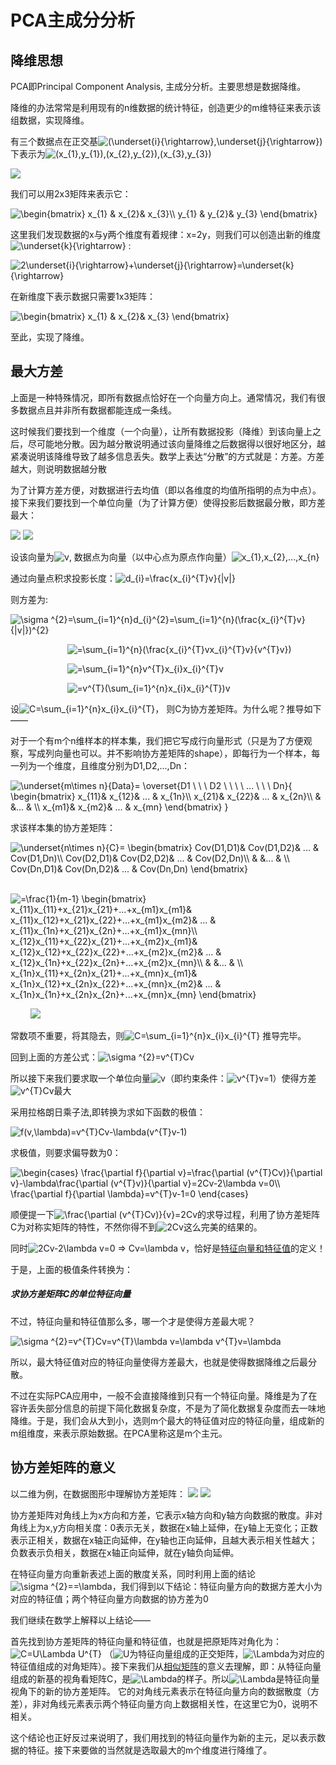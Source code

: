 # PCA主成分分析

## 降维思想
PCA即Principal Component Analysis, 主成分分析。主要思想是数据降维。

降维的办法常常是利用现有的n维数据的统计特征，创造更少的m维特征来表示该组数据，实现降维。

有三个数据点在正交基<img src="https://latex.codecogs.com/gif.latex?(\underset{i}{\rightarrow},\underset{j}{\rightarrow})" title="(\underset{i}{\rightarrow},\underset{j}{\rightarrow})" />下表示为<img src="https://latex.codecogs.com/gif.latex?(x_{1},y_{1}),(x_{2},y_{2}),(x_{3},y_{3})" title="(x_{1},y_{1}),(x_{2},y_{2}),(x_{3},y_{3})" />


<img src="https://github.com/DorianZi/algorithm_explained/raw/a31c6088efb30703792fd4fbaa4132985eb10e00/res/pca_2.png">

我们可以用2x3矩阵来表示它：

<img src="https://latex.codecogs.com/gif.latex?\begin{bmatrix}&space;x_{1}&space;&&space;x_{2}&&space;x_{3}\\&space;y_{1}&space;&&space;y_{2}&&space;y_{3}&space;\end{bmatrix}" title="\begin{bmatrix} x_{1} & x_{2}& x_{3}\\ y_{1} & y_{2}& y_{3} \end{bmatrix}" />

这里我们发现数据的x与y两个维度有着规律：x=2y，则我们可以创造出新的维度<img src="https://latex.codecogs.com/gif.latex?\underset{k}{\rightarrow}" title="\underset{k}{\rightarrow}" /> :

<img src="https://latex.codecogs.com/gif.latex?2\underset{i}{\rightarrow}&plus;\underset{j}{\rightarrow}=\underset{k}{\rightarrow}" title="2\underset{i}{\rightarrow}+\underset{j}{\rightarrow}=\underset{k}{\rightarrow}" />

在新维度下表示数据只需要1x3矩阵：

<img src="https://latex.codecogs.com/gif.latex?\begin{bmatrix}&space;x_{1}&space;&&space;x_{2}&&space;x_{3}&space;\end{bmatrix}" title="\begin{bmatrix} x_{1} & x_{2}& x_{3} \end{bmatrix}" />

至此，实现了降维。

## 最大方差

上面是一种特殊情况，即所有数据点恰好在一个向量方向上。通常情况，我们有很多数据点且并非所有数据都能连成一条线。

这时候我们要找到一个维度（一个向量），让所有数据投影（降维）到该向量上之后，尽可能地分散。因为越分散说明通过该向量降维之后数据得以很好地区分，越紧凑说明该降维导致了越多信息丢失。数学上表达“分散”的方式就是：方差。方差越大，则说明数据越分散

为了计算方差方便，对数据进行去均值（即以各维度的均值所指明的点为中点）。接下来我们要找到一个单位向量（为了计算方便）使得投影后数据最分散，即方差最大：

<img src="https://pic3.zhimg.com/v2-89d7327bd92119c2c99357a423d4da26_b.gif">

<img src="https://github.com/DorianZi/algorithm_explained/blob/master/res/pca_3.png?raw=true">

设该向量为<img src="https://latex.codecogs.com/gif.latex?v" title="v" />, 数据点为向量（以中心点为原点作向量）<img src="https://latex.codecogs.com/gif.latex?x_{1},x_{2},...,x_{n}" title="x_{1},x_{2},...,x_{n}" />

通过向量点积求投影长度：<img src="https://latex.codecogs.com/gif.latex?d_{i}=\frac{x_{i}^{T}v}{|v|}" title="d_{i}=\frac{x_{i}^{T}v}{|v|}" />

则方差为:

<img src="https://latex.codecogs.com/gif.latex?\sigma&space;^{2}=\sum_{i=1}^{n}d_{i}^{2}=\sum_{i=1}^{n}(\frac{x_{i}^{T}v}{|v|})^{2}" title="\sigma ^{2}=\sum_{i=1}^{n}d_{i}^{2}=\sum_{i=1}^{n}(\frac{x_{i}^{T}v}{|v|})^{2}" />

&nbsp;&nbsp;&nbsp;&nbsp;&nbsp;&nbsp;&nbsp;&nbsp;&nbsp;&nbsp;&nbsp;&nbsp;&nbsp;&nbsp;&nbsp;&nbsp;&nbsp;&nbsp;&nbsp;&nbsp;&nbsp;&nbsp;&nbsp;<img src="https://latex.codecogs.com/gif.latex?=\sum_{i=1}^{n}(\frac{x_{i}^{T}vx_{i}^{T}v}{v^{T}v})" title="=\sum_{i=1}^{n}(\frac{x_{i}^{T}vx_{i}^{T}v}{v^{T}v})" />

&nbsp;&nbsp;&nbsp;&nbsp;&nbsp;&nbsp;&nbsp;&nbsp;&nbsp;&nbsp;&nbsp;&nbsp;&nbsp;&nbsp;&nbsp;&nbsp;&nbsp;&nbsp;&nbsp;&nbsp;&nbsp;&nbsp;&nbsp;<img src="https://latex.codecogs.com/gif.latex?=\sum_{i=1}^{n}v^{T}x_{i}x_{i}^{T}v" title="=\sum_{i=1}^{n}v^{T}x_{i}x_{i}^{T}v" />

&nbsp;&nbsp;&nbsp;&nbsp;&nbsp;&nbsp;&nbsp;&nbsp;&nbsp;&nbsp;&nbsp;&nbsp;&nbsp;&nbsp;&nbsp;&nbsp;&nbsp;&nbsp;&nbsp;&nbsp;&nbsp;&nbsp;&nbsp;<img src="https://latex.codecogs.com/gif.latex?=v^{T}(\sum_{i=1}^{n}x_{i}x_{i}^{T})v" title="=v^{T}(\sum_{i=1}^{n}x_{i}x_{i}^{T})v" />

设<img src="https://latex.codecogs.com/gif.latex?C=\sum_{i=1}^{n}x_{i}x_{i}^{T}" title="C=\sum_{i=1}^{n}x_{i}x_{i}^{T}" />， 则C为协方差矩阵。为什么呢？推导如下——

对于一个有m个n维样本的样本集，我们把它写成行向量形式（只是为了方便观察，写成列向量也可以。并不影响协方差矩阵的shape），即每行为一个样本，每一列为一个维度，且维度分别为D1,D2,...,Dn：

<img src="https://latex.codecogs.com/gif.latex?\underset{m\times&space;n}{Data}=&space;\overset{D1&space;\&space;\&space;\&space;D2&space;\&space;\&space;\&space;\&space;...&space;\&space;\&space;\&space;Dn}{&space;\begin{bmatrix}&space;x_{11}&&space;x_{12}&&space;...&space;&&space;x_{1n}\\&space;x_{21}&&space;x_{22}&&space;...&space;&&space;x_{2n}\\&space;&&space;&...&space;&&space;\\&space;x_{m1}&&space;x_{m2}&&space;...&space;&&space;x_{mn}&space;\end{bmatrix}&space;}" title="\underset{m\times n}{Data}= \overset{D1 \ \ \ D2 \ \ \ \ ... \ \ \ Dn}{ \begin{bmatrix} x_{11}& x_{12}& ... & x_{1n}\\ x_{21}& x_{22}& ... & x_{2n}\\ & &... & \\ x_{m1}& x_{m2}& ... & x_{mn} \end{bmatrix} }" />

求该样本集的协方差矩阵：

<img src="https://latex.codecogs.com/gif.latex?\underset{n\times&space;n}{C}=&space;\begin{bmatrix}&space;Cov(D1,D1)&&space;Cov(D1,D2)&&space;...&space;&&space;Cov(D1,Dn)\\&space;Cov(D2,D1)&&space;Cov(D2,D2)&&space;...&space;&&space;Cov(D2,Dn)\\&space;&&space;&...&space;&&space;\\&space;Cov(Dn,D1)&&space;Cov(Dn,D2)&&space;...&space;&&space;Cov(Dn,Dn)&space;\end{bmatrix}" title="\underset{n\times n}{C}= \begin{bmatrix} Cov(D1,D1)& Cov(D1,D2)& ... & Cov(D1,Dn)\\ Cov(D2,D1)& Cov(D2,D2)& ... & Cov(D2,Dn)\\ & &... & \\ Cov(Dn,D1)& Cov(Dn,D2)& ... & Cov(Dn,Dn) \end{bmatrix}" />

&nbsp;&nbsp;&nbsp;&nbsp;&nbsp;&nbsp;&nbsp;&nbsp;<img src="https://latex.codecogs.com/gif.latex?=\frac{1}{m-1}&space;\begin{bmatrix}&space;x_{11}x_{11}&plus;x_{21}x_{21}&plus;...&plus;x_{m1}x_{m1}&&space;x_{11}x_{12}&plus;x_{21}x_{22}&plus;...&plus;x_{m1}x_{m2}&&space;...&space;&&space;x_{11}x_{1n}&plus;x_{21}x_{2n}&plus;...&plus;x_{m1}x_{mn}\\&space;x_{12}x_{11}&plus;x_{22}x_{21}&plus;...&plus;x_{m2}x_{m1}&&space;x_{12}x_{12}&plus;x_{22}x_{22}&plus;...&plus;x_{m2}x_{m2}&&space;...&space;&&space;x_{12}x_{1n}&plus;x_{22}x_{2n}&plus;...&plus;x_{m2}x_{mn}\\&space;&&space;&...&space;&&space;\\&space;x_{1n}x_{11}&plus;x_{2n}x_{21}&plus;...&plus;x_{mn}x_{m1}&&space;x_{1n}x_{12}&plus;x_{2n}x_{22}&plus;...&plus;x_{mn}x_{m2}&&space;...&space;&&space;x_{1n}x_{1n}&plus;x_{2n}x_{2n}&plus;...&plus;x_{mn}x_{mn}&space;\end{bmatrix}" title="=\frac{1}{m-1} \begin{bmatrix} x_{11}x_{11}+x_{21}x_{21}+...+x_{m1}x_{m1}& x_{11}x_{12}+x_{21}x_{22}+...+x_{m1}x_{m2}& ... & x_{11}x_{1n}+x_{21}x_{2n}+...+x_{m1}x_{mn}\\ x_{12}x_{11}+x_{22}x_{21}+...+x_{m2}x_{m1}& x_{12}x_{12}+x_{22}x_{22}+...+x_{m2}x_{m2}& ... & x_{12}x_{1n}+x_{22}x_{2n}+...+x_{m2}x_{mn}\\ & &... & \\ x_{1n}x_{11}+x_{2n}x_{21}+...+x_{mn}x_{m1}& x_{1n}x_{12}+x_{2n}x_{22}+...+x_{mn}x_{m2}& ... & x_{1n}x_{1n}+x_{2n}x_{2n}+...+x_{mn}x_{mn} \end{bmatrix}" />

&nbsp;&nbsp;&nbsp;&nbsp;&nbsp;&nbsp;&nbsp;&nbsp;<img src="https://latex.codecogs.com/gif.latex?=\frac{1}{m-1}\sum_{i=1}^{n}x_{i}x_{i}^{T}" />

常数项不重要，将其隐去，则<img src="https://latex.codecogs.com/gif.latex?C=\sum_{i=1}^{n}x_{i}x_{i}^{T}" title="C=\sum_{i=1}^{n}x_{i}x_{i}^{T}" /> 推导完毕。

回到上面的方差公式：<img src="https://latex.codecogs.com/gif.latex?\sigma&space;^{2}=v^{T}Cv" title="\sigma ^{2}=v^{T}Cv" />

所以接下来我们要求取一个单位向量<img src="https://latex.codecogs.com/gif.latex?v" title="v" />（即约束条件：<img src="https://latex.codecogs.com/gif.latex?v^{T}v=1" title="v^{T}v=1" />）使得方差<img src="https://latex.codecogs.com/gif.latex?v^{T}Cv" title="v^{T}Cv" />最大

采用拉格朗日乘子法,即转换为求如下函数的极值：

<img src="https://latex.codecogs.com/gif.latex?f(v,\lambda)=v^{T}Cv-\lambda(v^{T}v-1)" title="f(v,\lambda)=v^{T}Cv-\lambda(v^{T}v-1)" />

求极值，则要求偏导数为0：

<img src="https://latex.codecogs.com/gif.latex?\begin{cases}&space;\frac{\partial&space;f}{\partial&space;v}=\frac{\partial&space;(v^{T}Cv)}{\partial&space;v}-\lambda\frac{\partial&space;(v^{T}v)}{\partial&space;v}=2Cv-2\lambda&space;v=0\\&space;\frac{\partial&space;f}{\partial&space;\lambda}=v^{T}v-1=0&space;\end{cases}" title="\begin{cases} \frac{\partial f}{\partial v}=\frac{\partial (v^{T}Cv)}{\partial v}-\lambda\frac{\partial (v^{T}v)}{\partial v}=2Cv-2\lambda v=0\\ \frac{\partial f}{\partial \lambda}=v^{T}v-1=0 \end{cases}" />

顺便提一下<img src="https://latex.codecogs.com/gif.latex?\frac{\partial&space;(v^{T}Cv)}{v}=2Cv" title="\frac{\partial (v^{T}Cv)}{v}=2Cv" />的求导过程，利用了协方差矩阵C为对称实矩阵的特性，不然你得不到<img src="https://latex.codecogs.com/gif.latex?2Cv" title="2Cv" />这么完美的结果的。

同时<img src="https://latex.codecogs.com/gif.latex?2Cv-2\lambda&space;v=0&space;=>&space;Cv=\lambda&space;v" title="2Cv-2\lambda v=0 => Cv=\lambda v" />，恰好是[特征向量和特征值](https://github.com/DorianZi/algorithm_explained/blob/master/matrix_SVD_decomposition.md#%E7%89%B9%E5%BE%81%E5%80%BC%E5%92%8C%E7%89%B9%E5%BE%81%E5%90%91%E9%87%8F)的定义！

于是，上面的极值条件转换为：
##### 求协方差矩阵C的单位特征向量

不过，特征向量和特征值那么多，哪一个才是使得方差最大呢？

<img src="https://latex.codecogs.com/gif.latex?\sigma&space;^{2}=v^{T}Cv=v^{T}\lambda&space;v=\lambda&space;v^{T}v=\lambda" title="\sigma ^{2}=v^{T}Cv=v^{T}\lambda v=\lambda v^{T}v=\lambda" />

所以，最大特征值对应的特征向量使得方差最大，也就是使得数据降维之后最分散。

不过在实际PCA应用中，一般不会直接降维到只有一个特征向量。降维是为了在容许丢失部分信息的前提下简化数据复杂度，不是为了简化数据复杂度而去一味地降维。于是，我们会从大到小，选则m个最大的特征值对应的特征向量，组成新的m组维度，来表示原始数据。在PCA里称这是m个主元。

## 协方差矩阵的意义


以二维为例，在数据图形中理解协方差矩阵：
<img src="https://github.com/DorianZi/algorithm_explained/blob/master/res/eigenvectors.png?raw=true">
<img src="https://github.com/DorianZi/algorithm_explained/blob/master/res/eigenvectors_covariance.png?raw=true">

协方差矩阵对角线上为x方向和方差，它表示x轴方向和y轴方向数据的散度。非对角线上为x,y方向相关度：0表示无关，数据在x轴上延伸，在y轴上无变化；正数表示正相关，数据在x轴正向延伸，在y轴也正向延伸，且越大表示相关性越大；负数表示负相关，数据在x轴正向延伸，就在y轴负向延伸。

在特征向量方向重新表述上面的散度关系，同时利用上面的结论<img src="https://latex.codecogs.com/gif.latex?\sigma&space;^{2}=\lambda" title="\sigma ^{2}==\lambda" />，我们得到以下结论：特征向量方向的数据方差大小为对应的特征值；两个特征向量方向数据的协方差为0

我们继续在数学上解释以上结论——

首先找到协方差矩阵的特征向量和特征值，也就是把原矩阵对角化为： <img src="https://latex.codecogs.com/gif.latex?C=U\Lambda&space;U^{T}" title="C=U\Lambda U^{T}" />  （<img src="https://latex.codecogs.com/gif.latex?U" title="U" />为特征向量组成的正交矩阵，<img src="https://latex.codecogs.com/gif.latex?\Lambda" title="\Lambda" />为对应的特征值组成的对角矩阵）。接下来我们从[相似矩阵](https://github.com/DorianZi/algorithm_explained/blob/master/matrix_similarity.md#%E7%9B%B8%E4%BC%BC%E7%9F%A9%E9%98%B5)的意义去理解，即：从特征向量组成的新基的视角看矩阵C，是<img src="https://latex.codecogs.com/gif.latex?\Lambda" title="\Lambda" />的样子。所以<img src="https://latex.codecogs.com/gif.latex?\Lambda" title="\Lambda" />是特征向量视角下的新的协方差矩阵。 它的对角线元素表示在特征向量方向的数据散度（方差），非对角线元素表示两个特征向量方向上数据相关性，在这里它为0，说明不相关。

这个结论也正好反过来说明了，我们用找到的特征向量作为新的主元，足以表示数据的特征。接下来要做的当然就是选取最大的m个维度进行降维了。


